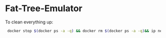 # Fat-Tree-Emulator

To clean everything up:

```bash
 docker stop $(docker ps -a -q) && docker rm $(docker ps -a -q)&& ip netns | xargs -I {} sudo ip netns delete -y {} && docker network prune
 ```
